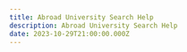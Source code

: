 ```yaml
---
title: Abroad University Search Help
description: Abroad University Search Help
date: 2023-10-29T21:00:00.000Z
---
```


